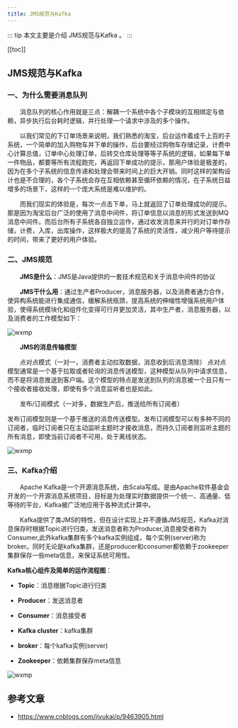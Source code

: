 ```yaml
---
title: JMS规范与Kafka
---
```


::: tip
本文主要是介绍 JMS规范与Kafka 。
:::

[[toc]]

## JMS规范与Kafka

### 一、为什么需要消息队列

　　消息队列的核心作用就是三点：解耦一个系统中各个子模块的互相绑定与依赖，异步执行后台耗时逻辑，并行处理一个请求中涉及的多个操作。

　　以我们常见的下订单场景来说明，我们熟悉的淘宝，后台运作着成千上百的子系统，一个简单的加入购物车并下单的操作，后台要经过购物车存储记录，计费中心计算总值，订单中心处理订单，后转交仓库处理等等子系统的逻辑，如果每下单一件物品，都要等所有流程跑完，再返回下单成功的提示，那用户体验是极差的，因为在多个子系统的信息传递和处理会带来时间上的巨大开销。同时这样的架构设计也是不合理的，各个子系统会存在互相依赖甚至循环依赖的情况，在子系统日益增多的场景下，这样的一个庞大系统是难以维护的。

　　而我们现实的体验是，每次一点击下单，马上就返回了订单处理成功的提示。那是因为淘宝后台广泛的使用了消息中间件，将订单信息以消息的形式发送到MQ消息中间件。而后台所有子系统各自独立运作，通过收发消息来并行的对订单作存储，计费，入库，出库操作，这样极大的提高了系统的灵活性，减少用户等待提示的时间，带来了更好的用户体验。

### 二、JMS规范

　　**JMS是什么**：JMS是Java提供的一套技术规范和关于消息中间件的协议

　　**JMS干什么用**：通过生产者Producer，消息服务器，以及消费者通力合作，使异构系统能进行集成通信，缓解系统瓶颈，提高系统的伸缩性增强系统用户体验，使得系统模块化和组件化变得可行并更加灵活，其中生产者，消息服务器，以及消费者的工作模型如下：

<img class= "zoom-custom-imgs" :src="$withBase('/assets/img/middleware/jms/kafkajms-1.png')" alt="wxmp">


　　**JMS的消息传输模型**

　　点对点模式（一对一，消费者主动拉取数据，消息收到后消息清除）
点对点模型通常是一个基于拉取或者轮询的消息传送模型，这种模型从队列中请求信息，而不是将消息推送到客户端。这个模型的特点是发送到队列的消息被一个且只有一个接收者接收处理，即使有多个消息监听者也是如此。

　　发布/订阅模式（一对多，数据生产后，推送给所有订阅者）

发布订阅模型则是一个基于推送的消息传送模型。发布订阅模型可以有多种不同的订阅者，临时订阅者只在主动监听主题时才接收消息，而持久订阅者则监听主题的所有消息，即使当前订阅者不可用，处于离线状态。

<img class= "zoom-custom-imgs" :src="$withBase('/assets/img/middleware/jms/kafkajms-2.png')" alt="wxmp">

### 三、Kafka介绍

　　Apache Kafka是一个开源消息系统，由Scala写成。是由Apache软件基金会开发的一个开源消息系统项目，目标是为处理实时数据提供一个统一、高通量、低等待的平台，Kafka被广泛地应用于各种流式计算中。

　　Kafka提供了类JMS的特性，但在设计实现上并不遵循JMS规范，Kafka对消息保存时根据Topic进行归类，发送消息者称为Producer,消息接受者称为Consumer,此外kafka集群有多个kafka实例组成，每个实例(server)称为broker。同时无论是kafka集群，还是producer和consumer都依赖于zookeeper集群保存一些meta信息，来保证系统可用性。

**Kafka核心组件及简单的运作流程图**：

- **Topic**：消息根据Topic进行归类
- **Producer**：发送消息者
- **Consumer**：消息接受者

- **Kafka cluster**：kafka集群
- **broker**：每个kafka实例(server)
- **Zookeeper**：依赖集群保存meta信息

<img class= "zoom-custom-imgs" :src="$withBase('/assets/img/middleware/jms/kafkajms-3.png')" alt="wxmp">

## 参考文章
* https://www.cnblogs.com/jiyukai/p/9463905.html